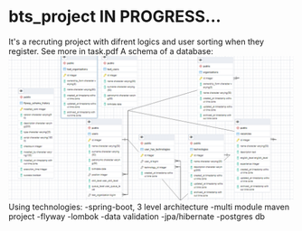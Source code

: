 # bts_project IN PROGRESS...
It's a recruting project with difrent logics and user sorting when they register. See more in task.pdf
A schema of a database:
![img.png](img.png)
Using technologies:
-spring-boot, 3 level architecture
-multi module maven project
-flyway
-lombok
-data validation
-jpa/hibernate
-postgres  db
